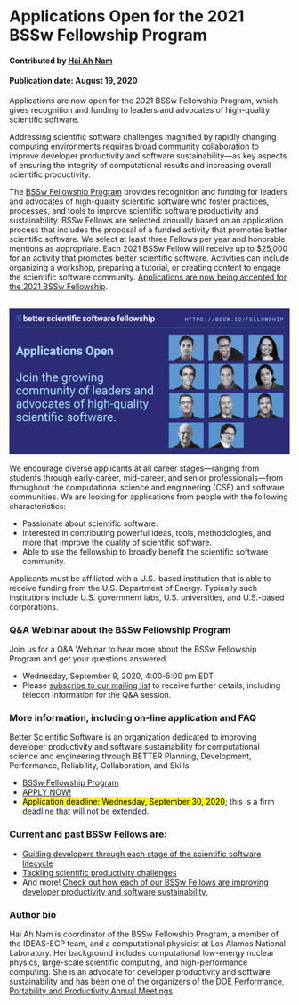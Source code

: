 # Applications Open for the 2021 BSSw Fellowship Program 

#### Contributed by [Hai Ah Nam](https://github.com/hnamLANL "Hai Ah Nam GitHub Profile") 

#### Publication date: August 19, 2020

Applications are now open for the 2021 BSSw Fellowship Program, which gives recognition and funding to leaders and advocates of high-quality scientific software.

Addressing scientific software challenges magnified by rapidly changing computing environments requires broad community collaboration to improve developer productivity and software sustainability—as key aspects of ensuring the integrity of computational results and increasing overall scientific productivity.  

The [BSSw Fellowship Program](https://bssw.io/fellowship) provides recognition and funding for leaders and advocates of high-quality scientific software who foster practices, processes, and tools to improve scientific software productivity and sustainability. BSSw Fellows are selected annually based on an application process that includes the proposal of a funded activity that promotes better scientific software. We select at least three Fellows per year and honorable mentions as appropriate. Each 2021 BSSw Fellow will receive up to $25,000 for an activity that promotes better scientific software. Activities can include organizing a workshop, preparing a tutorial, or creating content to engage the scientific software community.  [Applications are now being accepted for the 2021 BSSw Fellowship](https://bssw.io/pages/apply-for-the-bssw-fellowship-program). 

<br>

<img src='../../images/Blog_0820_FellowsGrid_11.png'/>
<meta property="og:image" content="https://res.cloudinary.com/bssw/image/fetch/https://raw.githubusercontent.com/betterscientificsoftware/bssw.io/master/images/Blog_0820_FellowsGrid_11.png" />


<br>

We encourage diverse applicants at all career stages—ranging from students through early-career, mid-career, and senior professionals—from throughout the computational science and enginnering (CSE) and software communities. We are looking for applications from people with the following characteristics:

* Passionate about scientific software.
* Interested in contributing powerful ideas, tools, methodologies, and more that improve the quality of scientific software.
* Able to use the fellowship to broadly benefit the scientific software community.

Applicants must be affiliated with a U.S.-based institution that is able to receive funding from the U.S. Department of Energy. Typically such institutions include U.S. government labs, U.S. universities, and U.S.-based corporations. 

### Q&A Webinar about the BSSw Fellowship Program

Join us for a Q&A Webinar to hear more about the BSSw Fellowship Program and get your questions answered.
- Wednesday, September 9, 2020, 4:00-5:00 pm EDT 
- Please [subscribe to our mailing list](https://bssw.io/pages/receive-our-email-digest) to receive further details, including telecon information for the Q&A session.

### More information, including on-line application and FAQ

Better Scientific Software is an organization dedicated to improving developer productivity and software sustainability for computational science and engineering through BETTER Planning, Development, Performance, Reliability, Collaboration, and Skills. 

- [BSSw Fellowship Program](https://bssw.io/fellowship)
- [APPLY NOW!](https://bssw.io/pages/apply-for-the-bssw-fellowship-program)
- <mark>Application deadline: Wednesday, September 30, 2020</mark>; this is a firm deadline that will not be extended.

### Current and past BSSw Fellows are:

- [Guiding developers through each stage of the scientific software lifecycle](https://bssw.io/blog_posts/2019-bssw-fellows-guide-developers-through-each-stage-of-the-scientific-software-lifecycle)
- [Tackling scientific productivity challenges](https://bssw.io/blog_posts/2018-bssw-fellows-tackle-scientific-productivity-challenges)
- And more!  [Check out how each of our BSSw Fellows are improving developer productivity and software sustainability.](https://bssw.io/pages/meet-our-fellows)

### Author bio
Hai Ah Nam is coordinator of the BSSw Fellowship Program, a member of the IDEAS-ECP team, and a computational physicist at Los Alamos National Laboratory.  Her  background includes computational low-energy nuclear physics, large-scale scientific computing, and high-performance computing. She is an advocate for developer productivity and software sustainability and has been one of the organizers of the [DOE Performance, Portability and Productivity Annual Meetings](https://p3hpcforum2020.alcf.anl.gov/).

<!---
Publish: yes
Track: bssw fellowship
RSS update: 2020-08-19
Topics: projects and organizations
Pinned: no
--->
